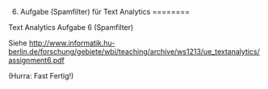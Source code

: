 6. Aufgabe (Spamfilter) für Text Analytics
========

Text Analytics Aufgabe 6 (Spamfilter)

Siehe http://www.informatik.hu-berlin.de/forschung/gebiete/wbi/teaching/archive/ws1213/ue_textanalytics/assignment6.pdf

(Hurra: Fast Fertig!)
